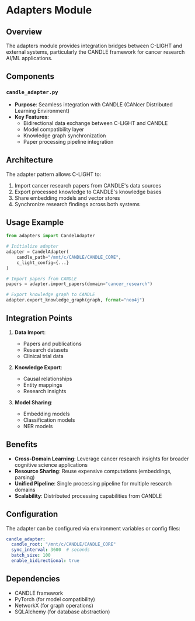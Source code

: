 # Adapters Module

## Overview
The adapters module provides integration bridges between C-LIGHT and external systems, particularly the CANDLE framework for cancer research AI/ML applications.

## Components

### `candle_adapter.py`
- **Purpose**: Seamless integration with CANDLE (CANcer Distributed Learning Environment)
- **Key Features**:
  - Bidirectional data exchange between C-LIGHT and CANDLE
  - Model compatibility layer
  - Knowledge graph synchronization
  - Paper processing pipeline integration

## Architecture

The adapter pattern allows C-LIGHT to:
1. Import cancer research papers from CANDLE's data sources
2. Export processed knowledge to CANDLE's knowledge bases
3. Share embedding models and vector stores
4. Synchronize research findings across both systems

## Usage Example

```python
from adapters import CandelAdapter

# Initialize adapter
adapter = CandelAdapter(
    candle_path="/mnt/c/CANDLE/CANDLE_CORE",
    c_light_config={...}
)

# Import papers from CANDLE
papers = adapter.import_papers(domain="cancer_research")

# Export knowledge graph to CANDLE
adapter.export_knowledge_graph(graph, format="neo4j")
```

## Integration Points

1. **Data Import**:
   - Papers and publications
   - Research datasets
   - Clinical trial data

2. **Knowledge Export**:
   - Causal relationships
   - Entity mappings
   - Research insights

3. **Model Sharing**:
   - Embedding models
   - Classification models
   - NER models

## Benefits

- **Cross-Domain Learning**: Leverage cancer research insights for broader cognitive science applications
- **Resource Sharing**: Reuse expensive computations (embeddings, parsing)
- **Unified Pipeline**: Single processing pipeline for multiple research domains
- **Scalability**: Distributed processing capabilities from CANDLE

## Configuration

The adapter can be configured via environment variables or config files:

```yaml
candle_adapter:
  candle_root: "/mnt/c/CANDLE/CANDLE_CORE"
  sync_interval: 3600  # seconds
  batch_size: 100
  enable_bidirectional: true
```

## Dependencies
- CANDLE framework
- PyTorch (for model compatibility)
- NetworkX (for graph operations)
- SQLAlchemy (for database abstraction)
